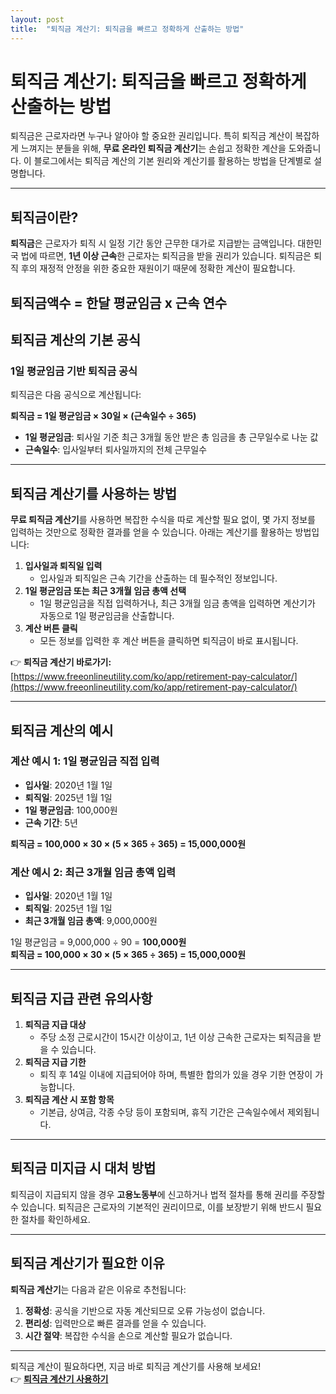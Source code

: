 ```yaml
---
layout: post
title:  "퇴직금 계산기: 퇴직금을 빠르고 정확하게 산출하는 방법"
---
```


# 퇴직금 계산기: 퇴직금을 빠르고 정확하게 산출하는 방법

퇴직금은 근로자라면 누구나 알아야 할 중요한 권리입니다. 특히 퇴직금 계산이 복잡하게 느껴지는 분들을 위해, **무료 온라인 퇴직금 계산기**는 손쉽고 정확한 계산을 도와줍니다. 이 블로그에서는 퇴직금 계산의 기본 원리와 계산기를 활용하는 방법을 단계별로 설명합니다.

---

## 퇴직금이란?

**퇴직금**은 근로자가 퇴직 시 일정 기간 동안 근무한 대가로 지급받는 금액입니다. 대한민국 법에 따르면, **1년 이상 근속**한 근로자는 퇴직금을 받을 권리가 있습니다. 퇴직금은 퇴직 후의 재정적 안정을 위한 중요한 재원이기 때문에 정확한 계산이 필요합니다.

퇴직금액수 = 한달 평균임금 x 근속 연수
---

## 퇴직금 계산의 기본 공식

### 1일 평균임금 기반 퇴직금 공식
퇴직금은 다음 공식으로 계산됩니다:

**퇴직금 = 1일 평균임금 × 30일 × (근속일수 ÷ 365)**

- **1일 평균임금**: 퇴사일 기준 최근 3개월 동안 받은 총 임금을 총 근무일수로 나눈 값  
- **근속일수**: 입사일부터 퇴사일까지의 전체 근무일수

---

## 퇴직금 계산기를 사용하는 방법

**무료 퇴직금 계산기**를 사용하면 복잡한 수식을 따로 계산할 필요 없이, 몇 가지 정보를 입력하는 것만으로 정확한 결과를 얻을 수 있습니다. 아래는 계산기를 활용하는 방법입니다:

1. **입사일과 퇴직일 입력**  
   - 입사일과 퇴직일은 근속 기간을 산출하는 데 필수적인 정보입니다.
2. **1일 평균임금 또는 최근 3개월 임금 총액 선택**  
   - 1일 평균임금을 직접 입력하거나, 최근 3개월 임금 총액을 입력하면 계산기가 자동으로 1일 평균임금을 산출합니다.
3. **계산 버튼 클릭**  
   - 모든 정보를 입력한 후 계산 버튼을 클릭하면 퇴직금이 바로 표시됩니다.

👉 **퇴직금 계산기 바로가기:**  
[https://www.freeonlineutility.com/ko/app/retirement-pay-calculator/](https://www.freeonlineutility.com/ko/app/retirement-pay-calculator/)

---

## 퇴직금 계산의 예시

### 계산 예시 1: 1일 평균임금 직접 입력
- **입사일**: 2020년 1월 1일  
- **퇴직일**: 2025년 1월 1일  
- **1일 평균임금**: 100,000원  
- **근속 기간**: 5년  

**퇴직금 = 100,000 × 30 × (5 × 365 ÷ 365) = 15,000,000원**

### 계산 예시 2: 최근 3개월 임금 총액 입력
- **입사일**: 2020년 1월 1일  
- **퇴직일**: 2025년 1월 1일  
- **최근 3개월 임금 총액**: 9,000,000원  

1일 평균임금 = 9,000,000 ÷ 90 = **100,000원**  
**퇴직금 = 100,000 × 30 × (5 × 365 ÷ 365) = 15,000,000원**

---

## 퇴직금 지급 관련 유의사항

1. **퇴직금 지급 대상**
   - 주당 소정 근로시간이 15시간 이상이고, 1년 이상 근속한 근로자는 퇴직금을 받을 수 있습니다.
2. **퇴직금 지급 기한**
   - 퇴직 후 14일 이내에 지급되어야 하며, 특별한 합의가 있을 경우 기한 연장이 가능합니다.
3. **퇴직금 계산 시 포함 항목**
   - 기본급, 상여금, 각종 수당 등이 포함되며, 휴직 기간은 근속일수에서 제외됩니다.

---

## 퇴직금 미지급 시 대처 방법

퇴직금이 지급되지 않을 경우 **고용노동부**에 신고하거나 법적 절차를 통해 권리를 주장할 수 있습니다. 퇴직금은 근로자의 기본적인 권리이므로, 이를 보장받기 위해 반드시 필요한 절차를 확인하세요.

---

## 퇴직금 계산기가 필요한 이유

**퇴직금 계산기**는 다음과 같은 이유로 추천됩니다:
1. **정확성**: 공식을 기반으로 자동 계산되므로 오류 가능성이 없습니다.  
2. **편리성**: 입력만으로 빠른 결과를 얻을 수 있습니다.  
3. **시간 절약**: 복잡한 수식을 손으로 계산할 필요가 없습니다.

---

퇴직금 계산이 필요하다면, 지금 바로 퇴직금 계산기를 사용해 보세요!  
👉 **[퇴직금 계산기 사용하기](https://www.freeonlineutility.com/ko/app/retirement-pay-calculator/)**
